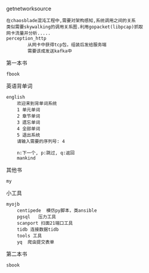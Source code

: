 getnetworksource
    
    在chaosblade混沌工程中,需要对架构感知,系统调用之间的关系
    类似需要skywalking的调用关系图.利用gopacket(libpcap)抓取
    网卡流量并分析.....
    perception_http
    		从网卡中获得tcp包，组装后发给服务端
			需要该成发送kafka中
    	    
第一本书

    fbook
英语背单词

    english
        欢迎来到背单词系统
        1 单元单词
        2 章节单词
        3 遗忘单词
        4 全部单词
        5 退出系统
        请输入需要的序列号: 4
        
        n:下一个, p:跳过, q:返回
        mankind   
其他书

    my
    
小工具

    myojb
        centipede  模仿py脚本，类ansible
        pgsql   压力工具
        scanport 扫面21端口工具
        tidb 连接数据tidb
        tools 工具
        yq  爬虫提交表单
第二本书

    sbook    